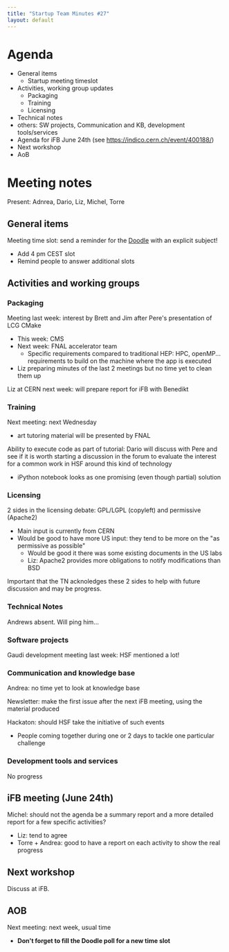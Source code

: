 ```yaml
---
title: "Startup Team Minutes #27"
layout: default
---
```

# Agenda

- General items
  - Startup meeting timeslot
- Activities, working group updates
  - Packaging
  - Training
  - Licensing
 - Technical notes
 - others: SW projects, Communication and KB, development tools/services
- Agenda for iFB June 24th (see https://indico.cern.ch/event/400188/)
- Next workshop
- AoB


# Meeting notes

Present: Adnrea, Dario, Liz, Michel, Torre


## General items

Meeting time slot: send a reminder for the [Doodle](http://doodle.com/snsv8tbvrr2gffuk) with an explicit subject!

* Add 4 pm CEST slot
* Remind people to answer additional slots


## Activities and working groups

### Packaging

Meeting last week: interest by Brett and Jim after Pere's presentation of LCG CMake

* This week: CMS
* Next week: FNAL accelerator team
  * Specific requirements compared to traditional HEP: HPC, openMP... requirements to build on the machine where the app is executed
* Liz preparing minutes of the last 2 meetings but no time yet to clean them up

Liz at CERN next week: will prepare report for iFB with Benedikt


### Training

Next meeting: next Wednesday

* art tutoring material will be presented by FNAL

Ability to execute code as part of tutorial: Dario will discuss with Pere and see if it is worth starting a discussion in the forum to evaluate the
interest for a common work in HSF around this kind of technology

* iPython notebook looks as one promising (even though partial) solution

### Licensing

2 sides in the licensing debate: GPL/LGPL (copyleft) and permissive (Apache2)

* Main input is currently from CERN
* Would be good to have more US input: they tend to be more on the "as permissive as possible"
  * Would be good it there was some existing documents in the US labs
  * Liz: Apache2 provides more obligations to notify modifications than BSD

Important that the TN acknoledges these 2 sides to help with future discussion and may be progress.


### Technical Notes

Andrews absent. Will ping him...

### Software projects

Gaudi development meeting last week: HSF mentioned a lot!


### Communication and knowledge base

Andrea: no time yet to look at knowledge base

Newsletter: make the first issue after the next iFB meeting, using the material produced

Hackaton: should HSF take the initiative of such events

* People coming together during one or 2 days to tackle one particular challenge

### Development tools and services

No progress


## iFB meeting (June 24th)

Michel: should not the agenda be a summary report and a more detailed report for a few specific activities?

* Liz: tend to agree
* Torre + Andrea: good to have a report on each activity to show the real progress


## Next workshop

Discuss at iFB.

## AOB

Next meeting: next week, usual time

* **Don't forget to fill the Doodle poll for a new time slot**
